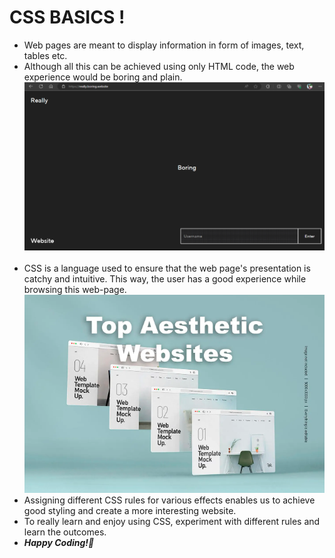 # CSS BASICS !
- Web pages are meant to display information in form of images, text, tables etc. 
- Although all this can be achieved using only HTML code, the web experience would be boring and plain.
<img src="boring-website.png" title="Really Boring Website"><br><br>
- CSS is a language used to ensure that the web page's presentation is catchy and intuitive. This way, the user has a good experience while browsing this web-page.
<img src="beautiful-website.png" title="Top Aesthetics Websites"><br>
- Assigning different CSS rules for various effects enables us to achieve good styling and create a more interesting website.
- To really learn and enjoy using CSS, experiment with different rules and learn the outcomes.
- ***Happy Coding!🫡***